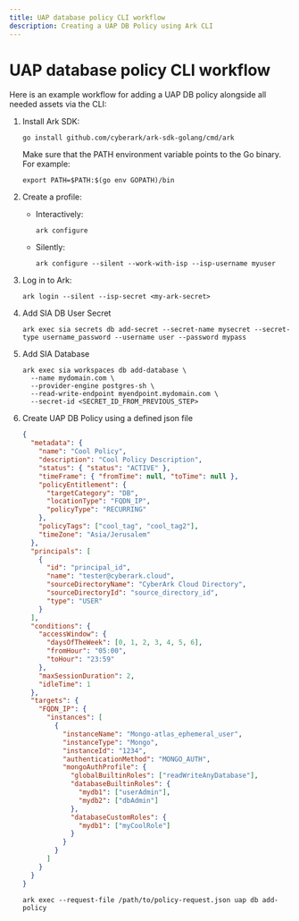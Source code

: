 ```yaml
---
title: UAP database policy CLI workflow
description: Creating a UAP DB Policy using Ark CLI
---
```


# UAP database policy CLI workflow
Here is an example workflow for adding a UAP DB policy alongside all needed assets via the CLI:

1. Install Ark SDK:
   ```shell linenums="0"
   go install github.com/cyberark/ark-sdk-golang/cmd/ark
   ```
   Make sure that the PATH environment variable points to the Go binary. For example:
   ```shell linenums="0"
   export PATH=$PATH:$(go env GOPATH)/bin
   ```
1. Create a profile:
    * Interactively:
        ```shell linenums="0"
        ark configure
        ```
    * Silently:
        ```shell linenums="0"
        ark configure --silent --work-with-isp --isp-username myuser
        ```
1. Log in to Ark:
    ```shell linenums="0"
    ark login --silent --isp-secret <my-ark-secret>
    ```
1. Add SIA DB User Secret
    ```shell
    ark exec sia secrets db add-secret --secret-name mysecret --secret-type username_password --username user --password mypass
    ```
1. Add SIA Database
    ```shell
    ark exec sia workspaces db add-database \
      --name mydomain.com \
      --provider-engine postgres-sh \
      --read-write-endpoint myendpoint.mydomain.com \
      --secret-id <SECRET_ID_FROM_PREVIOUS_STEP>
    ```
1. Create UAP DB Policy using a defined json file
    ```json
    {
      "metadata": {
        "name": "Cool Policy",
        "description": "Cool Policy Description",
        "status": { "status": "ACTIVE" },
        "timeFrame": { "fromTime": null, "toTime": null },
        "policyEntitlement": {
          "targetCategory": "DB",
          "locationType": "FQDN_IP",
          "policyType": "RECURRING"
        },
        "policyTags": ["cool_tag", "cool_tag2"],
        "timeZone": "Asia/Jerusalem"
      },
      "principals": [
        {
          "id": "principal_id",
          "name": "tester@cyberark.cloud",
          "sourceDirectoryName": "CyberArk Cloud Directory",
          "sourceDirectoryId": "source_directory_id",
          "type": "USER"
        }
      ],
      "conditions": {
        "accessWindow": {
          "daysOfTheWeek": [0, 1, 2, 3, 4, 5, 6],
          "fromHour": "05:00",
          "toHour": "23:59"
        },
        "maxSessionDuration": 2,
        "idleTime": 1
      },
      "targets": {
        "FQDN_IP": {
          "instances": [
            {
              "instanceName": "Mongo-atlas_ephemeral_user",
              "instanceType": "Mongo",
              "instanceId": "1234",
              "authenticationMethod": "MONGO_AUTH",
              "mongoAuthProfile": {
                "globalBuiltinRoles": ["readWriteAnyDatabase"],
                "databaseBuiltinRoles": {
                  "mydb1": ["userAdmin"],
                  "mydb2": ["dbAdmin"]
                },
                "databaseCustomRoles": {
                  "mydb1": ["myCoolRole"]
                }
              }
            }
          ]
        }
      }
    }
    ```

    ```shell
    ark exec --request-file /path/to/policy-request.json uap db add-policy
    ```
